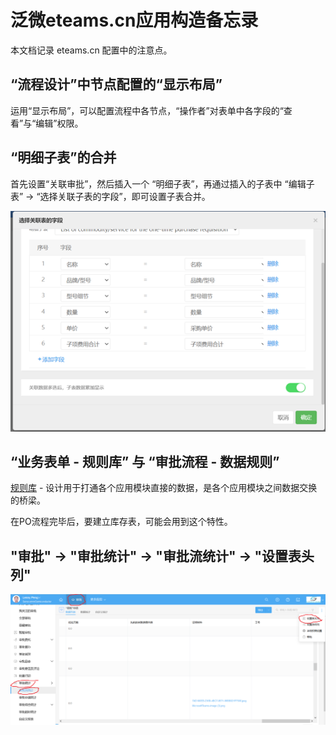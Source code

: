 # 泛微eteams.cn应用构造备忘录

本文档记录 eteams.cn 配置中的注意点。

## “流程设计”中节点配置的“显示布局”

运用“显示布局”，可以配置流程中各节点，“操作者”对表单中各字段的“查看”与“编辑”权限。

## “明细子表”的合并

首先设置“关联审批”，然后插入一个 “明细子表”，再通过插入的子表中 “编辑子表” -> “选择关联子表的字段”，即可设置子表合并。

![明细子表的合并](images/17_01.png)


## “业务表单 - 规则库” 与 “审批流程 - 数据规则”

[规则库](https://eteams.cn/help/4528939060366202859) - 设计用于打通各个应用模块直接的数据，是各个应用模块之间数据交换的桥梁。

在PO流程完毕后，要建立库存表，可能会用到这个特性。

## "审批" -> "审批统计" -> "审批流统计" -> "设置表头列"

!["审批流统计" -> "设置表头列"](images/eteams_instruction_01.png)
